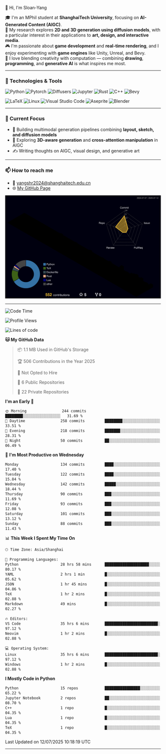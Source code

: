 👋 Hi, I'm Sloan-Yang

🎓 I'm an MPhil student at **ShanghaiTech University**, focusing on **AI-Generated Content (AIGC)**.  
🧠 My research explores **2D and 3D generation using diffusion models**, with a particular interest in their applications to **art, design, and interactive media**.  
🎮 I'm passionate about **game development** and **real-time rendering**, and I enjoy experimenting with **game engines** like Unity, Unreal, and Bevy.  
🎨 I love blending creativity with computation — combining **drawing**, **programming**, and **generative AI** is what inspires me most.

---

### 🧰 Technologies & Tools

![Python](https://img.shields.io/badge/python-%233776AB.svg?style=for-the-badge&logo=python&logoColor=white)
![Pytorch](https://img.shields.io/badge/pytorch-%23EE4C2C.svg?style=for-the-badge&logo=pytorch&logoColor=white)
![Diffusers](https://img.shields.io/badge/diffusers-HuggingFace-yellow?style=for-the-badge&logo=huggingface&logoColor=black)
![Jupyter](https://img.shields.io/badge/Jupyter-%23F37626.svg?style=for-the-badge&logo=Jupyter&logoColor=white)
![Rust](https://img.shields.io/badge/Rust-%23000000.svg?style=for-the-badge&logo=rust&logoColor=white)
![C++](https://img.shields.io/badge/C++-%2300599C.svg?style=for-the-badge&logo=c%2B%2B&logoColor=white)
![Bevy](https://img.shields.io/badge/Bevy-000000.svg?style=for-the-badge&logo=bevy&logoColor=white)

![LaTeX](https://img.shields.io/badge/LaTeX-47A141?style=for-the-badge&logo=latex&logoColor=white)
![Linux](https://img.shields.io/badge/Linux-FCC624?style=for-the-badge&logo=linux&logoColor=black)
![Visual Studio Code](https://img.shields.io/badge/VSCode-0078d7.svg?style=for-the-badge&logo=visual-studio-code&logoColor=white)
![Aseprite](https://img.shields.io/badge/Aseprite-FFFFFF?style=for-the-badge&logo=Aseprite&logoColor=%237D929E)
![Blender](https://img.shields.io/badge/Blender-F5792A?style=for-the-badge&logo=blender&logoColor=white)

---

### 🔭 Current Focus

- 🎨 Building multimodal generation pipelines combining **layout, sketch, and diffusion models**
- 🧪 Exploring **3D-aware generation** and **cross-attention manipulation** in AIGC
- ✍️ Writing thoughts on AIGC, visual design, and generative art

---

### 📫 How to reach me

- 📧 <a href="mailto:yangshr2024@shanghaitech.edu.cn">yangshr2024@shanghaitech.edu.cn</a>
- 🌐 [My GitHub Page](https://sloan-yang.github.io)  



![3D Profile](https://raw.githubusercontent.com/Sloan-Yang/Sloan-Yang/main/profile-3d-contrib/profile-night-rainbow.svg)

---


<!--START_SECTION:waka-->
![Code Time](http://img.shields.io/badge/Code%20Time-355%20hrs%2047%20mins-blue)

![Profile Views](http://img.shields.io/badge/Profile%20Views-5-blue)

![Lines of code](https://img.shields.io/badge/From%20Hello%20World%20I%27ve%20Written-2.1%20million%20lines%20of%20code-blue)

**🐱 My GitHub Data** 

> 📦 1.1 MB Used in GitHub's Storage 
 > 
> 🏆 506 Contributions in the Year 2025
 > 
> 🚫 Not Opted to Hire
 > 
> 📜 6 Public Repositories 
 > 
> 🔑 22 Private Repositories 
 > 
**I'm an Early 🐤** 

```text
🌞 Morning                244 commits         ████████░░░░░░░░░░░░░░░░░   31.69 % 
🌆 Daytime                258 commits         ████████░░░░░░░░░░░░░░░░░   33.51 % 
🌃 Evening                218 commits         ███████░░░░░░░░░░░░░░░░░░   28.31 % 
🌙 Night                  50 commits          ██░░░░░░░░░░░░░░░░░░░░░░░   06.49 % 
```
📅 **I'm Most Productive on Wednesday** 

```text
Monday                   134 commits         ████░░░░░░░░░░░░░░░░░░░░░   17.40 % 
Tuesday                  122 commits         ████░░░░░░░░░░░░░░░░░░░░░   15.84 % 
Wednesday                142 commits         █████░░░░░░░░░░░░░░░░░░░░   18.44 % 
Thursday                 90 commits          ███░░░░░░░░░░░░░░░░░░░░░░   11.69 % 
Friday                   93 commits          ███░░░░░░░░░░░░░░░░░░░░░░   12.08 % 
Saturday                 101 commits         ███░░░░░░░░░░░░░░░░░░░░░░   13.12 % 
Sunday                   88 commits          ███░░░░░░░░░░░░░░░░░░░░░░   11.43 % 
```


📊 **This Week I Spent My Time On** 

```text
🕑︎ Time Zone: Asia/Shanghai

💬 Programming Languages: 
Python                   28 hrs 58 mins      ████████████████████░░░░░   80.17 % 
YAML                     2 hrs 1 min         █░░░░░░░░░░░░░░░░░░░░░░░░   05.62 % 
JSON                     1 hr 45 mins        █░░░░░░░░░░░░░░░░░░░░░░░░   04.86 % 
TeX                      1 hr 2 mins         █░░░░░░░░░░░░░░░░░░░░░░░░   02.88 % 
Markdown                 49 mins             █░░░░░░░░░░░░░░░░░░░░░░░░   02.27 % 

🔥 Editors: 
VS Code                  35 hrs 6 mins       ████████████████████████░   97.12 % 
Neovim                   1 hr 2 mins         █░░░░░░░░░░░░░░░░░░░░░░░░   02.88 % 

💻 Operating System: 
Linux                    35 hrs 6 mins       ████████████████████████░   97.12 % 
Windows                  1 hr 2 mins         █░░░░░░░░░░░░░░░░░░░░░░░░   02.88 % 
```

**I Mostly Code in Python** 

```text
Python                   15 repos            ████████████████░░░░░░░░░   65.22 % 
Jupyter Notebook         2 repos             ██░░░░░░░░░░░░░░░░░░░░░░░   08.70 % 
C++                      1 repo              █░░░░░░░░░░░░░░░░░░░░░░░░   04.35 % 
Lua                      1 repo              █░░░░░░░░░░░░░░░░░░░░░░░░   04.35 % 
TeX                      1 repo              █░░░░░░░░░░░░░░░░░░░░░░░░   04.35 % 
```




 Last Updated on 12/07/2025 10:18:19 UTC
<!--END_SECTION:waka-->

---





